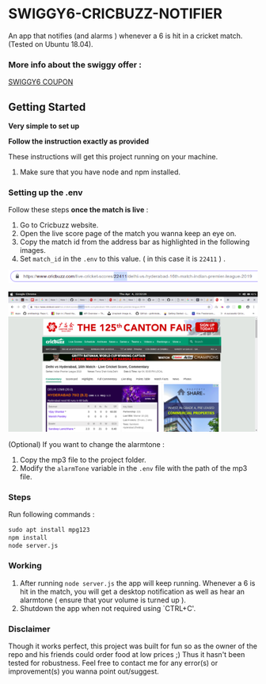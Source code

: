 # SWIGGY6-CRICBUZZ-NOTIFIER

An app that notifies (and alarms ) whenever a 6 is hit in a cricket match. (Tested on Ubuntu 18.04).

### More info about the swiggy offer : 
[SWIGGY6 COUPON](https://6.swiggy.com/)

## Getting Started

**Very simple to set up**

**Follow the instruction exactly as provided**

These instructions will get this project running on your machine.

1. Make sure that you have node and npm installed. 

### Setting up the .env

Follow these steps  **once the match is live**  : 

1. Go to Cricbuzz website.
2. Open the live score page of the match you wanna keep an eye on. 
3. Copy the match id from the address bar as highlighted in the following images. 
4. Set `match_id` in the `.env` to this value. ( in this case it is `22411` ) .


![alt text](https://raw.githubusercontent.com/convexhull/swiggy6-coupon-cricbuzz/master/image2.png)



![alt text](https://raw.githubusercontent.com/convexhull/swiggy6-coupon-cricbuzz/master/image1.png)



(Optional) If you want to change the alarmtone :
1. Copy the mp3 file to the project folder.
2. Modify the `alarmTone` variable in the `.env` file with the path of the mp3 file.


### Steps

Run following commands : 

```
sudo apt install mpg123
npm install
node server.js
```

### Working

1. After running `node server.js` the app will keep running. Whenever a 6 is hit in the match, you will get a desktop notification as well as hear an alarmtone ( ensure that your volume is turned up ).
2. Shutdown the app when not required using `CTRL+C'. 


### Disclaimer
Though it works perfect, this project was built for fun so as the owner of the repo and his friends could order food at low prices ;)
Thus it hasn't been tested for robustness.
Feel free to contact me for any error(s) or improvement(s) you wanna point out/suggest.